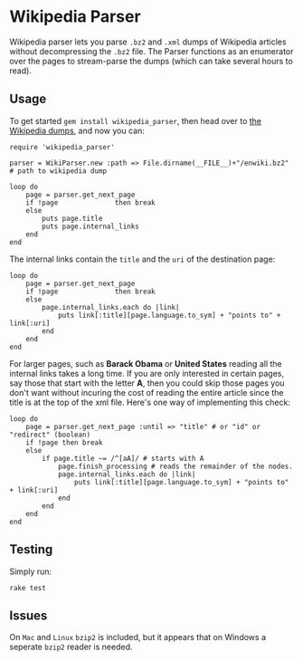 Wikipedia Parser
================

Wikipedia parser lets you parse `.bz2` and `.xml` dumps of Wikipedia articles without decompressing the `.bz2` file. The Parser functions as an enumerator over the pages to stream-parse the dumps (which can take several hours to read).

Usage
-----

To get started `gem install wikipedia_parser`, then head over to [the Wikipedia dumps](http://en.wikipedia.org/wiki/Wikipedia:Database_download), and now you can:

	require 'wikipedia_parser'

	parser = WikiParser.new :path => File.dirname(__FILE__)+"/enwiki.bz2" # path to wikipedia dump

	loop do
		page = parser.get_next_page
		if !page              then break
		else
			puts page.title
			puts page.internal_links
		end
	end

The internal links contain the `title` and the `uri` of the destination page:

	loop do
		page = parser.get_next_page
		if !page              then break
		else
			page.internal_links.each do |link|
				puts link[:title][page.language.to_sym] + "points to" + link[:uri]
			end
		end
	end

For larger pages, such as **Barack Obama** or **United States** reading all the internal links takes a long time. If you are only interested in certain pages, say those that start with the letter **A**, then you could skip those pages you don't want without incuring the cost of reading the entire article since the title is at the top of the xml file. Here's one way of implementing this check:

	loop do
		page = parser.get_next_page :until => "title" # or "id" or "redirect" (boolean)
		if !page then break
		else
			if page.title ~= /^[aA]/ # starts with A
				page.finish_processing # reads the remainder of the nodes.
				page.internal_links.each do |link|
					puts link[:title][page.language.to_sym] + "points to" + link[:uri]
				end
			end
		end
	end

Testing
-------

Simply run:

	rake test

Issues
------

On `Mac` and `Linux` `bzip2` is included, but it appears that on Windows a seperate `bzip2` reader is needed.